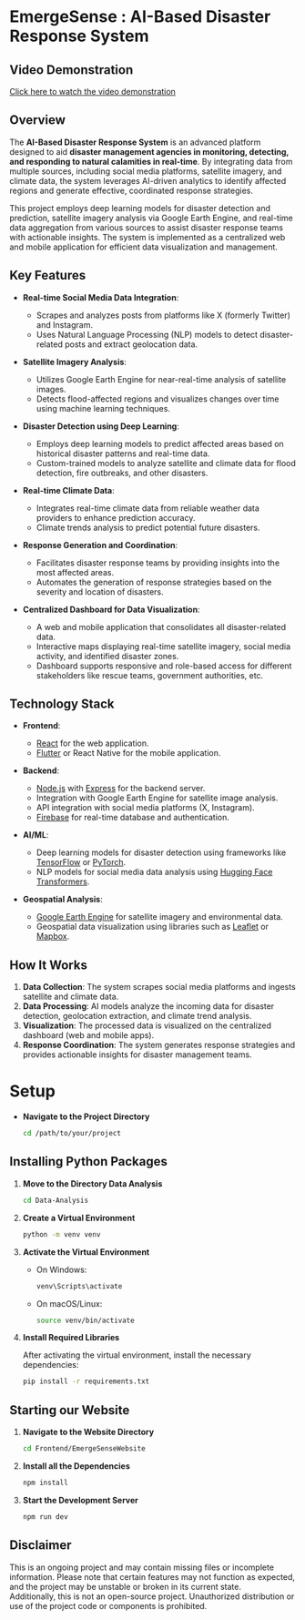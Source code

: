 # EmergeSense : AI-Based Disaster Response System

## Video Demonstration
[Click here to watch the video demonstration](https://drive.google.com/file/d/1Veqk1EN-VPqluExcPH0QRofOuf7CrgO7/view?usp=sharing)

## Overview
The **AI-Based Disaster Response System** is an advanced platform designed to aid **disaster management agencies in monitoring, detecting, and responding to natural calamities in real-time**. By integrating data from multiple sources, including social media platforms, satellite imagery, and climate data, the system leverages AI-driven analytics to identify affected regions and generate effective, coordinated response strategies.

This project employs deep learning models for disaster detection and prediction, satellite imagery analysis via Google Earth Engine, and real-time data aggregation from various sources to assist disaster response teams with actionable insights. The system is implemented as a centralized web and mobile application for efficient data visualization and management.

## Key Features
- **Real-time Social Media Data Integration**:
  - Scrapes and analyzes posts from platforms like X (formerly Twitter) and Instagram.
  - Uses Natural Language Processing (NLP) models to detect disaster-related posts and extract geolocation data.
  
- **Satellite Imagery Analysis**:
  - Utilizes Google Earth Engine for near-real-time analysis of satellite images.
  - Detects flood-affected regions and visualizes changes over time using machine learning techniques.
  
- **Disaster Detection using Deep Learning**:
  - Employs deep learning models to predict affected areas based on historical disaster patterns and real-time data.
  - Custom-trained models to analyze satellite and climate data for flood detection, fire outbreaks, and other disasters.

- **Real-time Climate Data**:
  - Integrates real-time climate data from reliable weather data providers to enhance prediction accuracy.
  - Climate trends analysis to predict potential future disasters.

- **Response Generation and Coordination**:
  - Facilitates disaster response teams by providing insights into the most affected areas.
  - Automates the generation of response strategies based on the severity and location of disasters.
  
- **Centralized Dashboard for Data Visualization**:
  - A web and mobile application that consolidates all disaster-related data.
  - Interactive maps displaying real-time satellite imagery, social media activity, and identified disaster zones.
  - Dashboard supports responsive and role-based access for different stakeholders like rescue teams, government authorities, etc.

## Technology Stack
- **Frontend**:
  - [React](https://reactjs.org/) for the web application.
  - [Flutter](https://flutter.dev/) or React Native for the mobile application.
  
- **Backend**:
  - [Node.js](https://nodejs.org/) with [Express](https://expressjs.com/) for the backend server.
  - Integration with Google Earth Engine for satellite image analysis.
  - API integration with social media platforms (X, Instagram).
  - [Firebase](https://firebase.google.com/) for real-time database and authentication.

- **AI/ML**:
  - Deep learning models for disaster detection using frameworks like [TensorFlow](https://www.tensorflow.org/) or [PyTorch](https://pytorch.org/).
  - NLP models for social media data analysis using [Hugging Face Transformers](https://huggingface.co/transformers/).

- **Geospatial Analysis**:
  - [Google Earth Engine](https://earthengine.google.com/) for satellite imagery and environmental data.
  - Geospatial data visualization using libraries such as [Leaflet](https://leafletjs.com/) or [Mapbox](https://www.mapbox.com/).

## How It Works
1. **Data Collection**: The system scrapes social media platforms and ingests satellite and climate data.
2. **Data Processing**: AI models analyze the incoming data for disaster detection, geolocation extraction, and climate trend analysis.
3. **Visualization**: The processed data is visualized on the centralized dashboard (web and mobile apps).
4. **Response Coordination**: The system generates response strategies and provides actionable insights for disaster management teams.


# Setup

- **Navigate to the Project Directory**
   
   ```bash
   cd /path/to/your/project
   ```

## Installing Python Packages
   1. **Move to the Directory Data Analysis**
      ```bash
      cd Data-Analysis
      ```
   
   2. **Create a Virtual Environment**

      ```bash
      python -m venv venv
      ```

   3. **Activate the Virtual Environment**
   
      - On Windows:
      
        ```bash
        venv\Scripts\activate
        ```
   
      - On macOS/Linux:
      
        ```bash
        source venv/bin/activate
        ```

   4. **Install Required Libraries**

      After activating the virtual environment, install the necessary dependencies:
   
      ```bash
      pip install -r requirements.txt
      ```
## Starting our Website
1. **Navigate to the Website Directory**
   ```bash
   cd Frontend/EmergeSenseWebsite
   ```
2. **Install all the Dependencies**
   ```bash
   npm install
   ```
3. **Start the Development Server**
   ```bash
   npm run dev
   ```

## Disclaimer
This is an ongoing project and may contain missing files or incomplete information. Please note that certain features may not function as expected, and the project may be unstable or broken in its current state.
<br />
Additionally, this is not an open-source project. Unauthorized distribution or use of the project code or components is prohibited.
